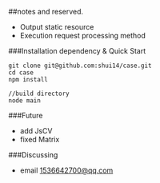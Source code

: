 
##notes and reserved. 

 * Output static resource
 * Execution request processing method

###Installation dependency & Quick Start
```
git clone git@github.com:shui14/case.git
cd case
npm install

//build directory
node main
```

###Future
* add JsCV
* fixed Matrix

###Discussing
* email <1536642700@qq.com>
